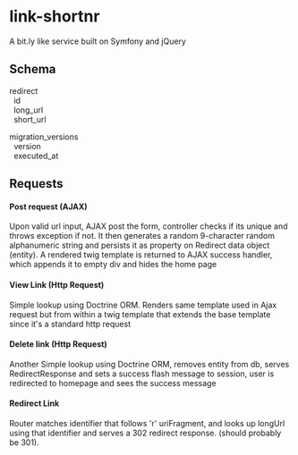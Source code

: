 # link-shortnr
A bit.ly like service built on Symfony and jQuery

## Schema
redirect\
&nbsp;&nbsp;id\
&nbsp;&nbsp;long_url\
&nbsp;&nbsp;short_url
  
migration_versions\
&nbsp;&nbsp;version\
&nbsp;&nbsp;executed_at

## Requests

#### Post request (AJAX)

Upon valid url input, AJAX post the form, controller checks if its unique and throws exception if not. It then generates a random 9-character random alphanumeric string and persists it as property on Redirect data object (entity). A rendered twig template is returned to AJAX success handler, which appends it to empty div and hides the home page

#### View Link (Http Request)

Simple lookup using Doctrine ORM. Renders same template used in Ajax request but from within a twig template that extends the base template since it's a standard http request

#### Delete link (Http Request)

Another Simple lookup using Doctrine ORM, removes entity from db, serves RedirectResponse and sets a success flash message to session, user is redirected to homepage and sees the success message

#### Redirect Link

Router matches identifier that follows 'r' uriFragment, and looks up longUrl using that identifier and serves a 302 redirect response. (should probably be 301).
